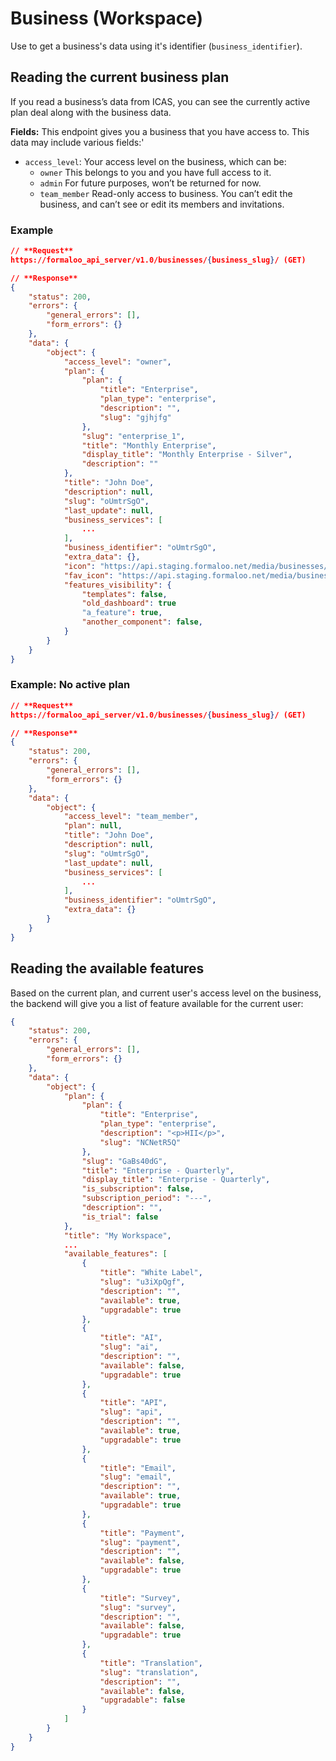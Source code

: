 # Business (Workspace)

Use to get a business's data using it's identifier (`business_identifier`).

## Reading the current business plan

If you read a business’s data from ICAS, you can see the currently active plan deal along with the business data.

**Fields:** This endpoint gives you a business that you have access to. This data may include various fields:'

- `access_level`: Your access level on the business, which can be:
  - `owner` This belongs to you and you have full access to it.
  - `admin` For future purposes, won’t be returned for now.
  - `team_member` Read-only access to business. You can’t edit the business, and can’t see or edit its members and invitations.

### Example

``` json
// **Request**
https://formaloo_api_server/v1.0/businesses/{business_slug}/ (GET)

// **Response**
{
    "status": 200,
    "errors": {
        "general_errors": [],
        "form_errors": {}
    },
    "data": {
        "object": {
            "access_level": "owner",
            "plan": {
                "plan": {
                    "title": "Enterprise",
                    "plan_type": "enterprise",
                    "description": "",
                    "slug": "gjhjfg"
                },
                "slug": "enterprise_1",
                "title": "Monthly Enterprise",
                "display_title": "Monthly Enterprise - Silver",
                "description": ""
            },
            "title": "John Doe",
            "description": null,
            "slug": "oUmtrSgO",
            "last_update": null,
            "business_services": [
                ...
            ],
            "business_identifier": "oUmtrSgO",
            "extra_data": {},
            "icon": "https://api.staging.formaloo.net/media/businesses/f2e8d86686deb47e/icons/acc127df-65d9-40ce-93b9-5a1ba4cc2a3a.jpg",
            "fav_icon": "https://api.staging.formaloo.net/media/businesses/f2e8d86686deb47e/favicons/104b0f7a-23ed-4e4e-8045-12f6100ac6a6.jpg",
            "features_visibility": {
                "templates": false,
                "old_dashboard": true
                "a_feature": true,
                "another_component": false,
            }
        }
    }
}
```

### Example: No active plan

``` json
// **Request**
https://formaloo_api_server/v1.0/businesses/{business_slug}/ (GET)

// **Response**
{
    "status": 200,
    "errors": {
        "general_errors": [],
        "form_errors": {}
    },
    "data": {
        "object": {
            "access_level": "team_member",
            "plan": null,
            "title": "John Doe",
            "description": null,
            "slug": "oUmtrSgO",
            "last_update": null,
            "business_services": [
                ...
            ],
            "business_identifier": "oUmtrSgO",
            "extra_data": {}
        }
    }
}
```

## Reading the available features

Based on the current plan, and current user's access level on the business, the backend will give you a list of feature available for the current user:

``` json
{
    "status": 200,
    "errors": {
        "general_errors": [],
        "form_errors": {}
    },
    "data": {
        "object": {
            "plan": {
                "plan": {
                    "title": "Enterprise",
                    "plan_type": "enterprise",
                    "description": "<p>HII</p>",
                    "slug": "NCNetR5Q"
                },
                "slug": "GaBs40dG",
                "title": "Enterprise - Quarterly",
                "display_title": "Enterprise - Quarterly",
                "is_subscription": false,
                "subscription_period": "---",
                "description": "",
                "is_trial": false
            },
            "title": "My Workspace",
            ...
            "available_features": [
                {
                    "title": "White Label",
                    "slug": "u3iXpQgf",
                    "description": "",
                    "available": true,
                    "upgradable": true
                },
                {
                    "title": "AI",
                    "slug": "ai",
                    "description": "",
                    "available": false,
                    "upgradable": true
                },
                {
                    "title": "API",
                    "slug": "api",
                    "description": "",
                    "available": true,
                    "upgradable": true
                },
                {
                    "title": "Email",
                    "slug": "email",
                    "description": "",
                    "available": true,
                    "upgradable": true
                },
                {
                    "title": "Payment",
                    "slug": "payment",
                    "description": "",
                    "available": false,
                    "upgradable": true
                },
                {
                    "title": "Survey",
                    "slug": "survey",
                    "description": "",
                    "available": false,
                    "upgradable": true
                },
                {
                    "title": "Translation",
                    "slug": "translation",
                    "description": "",
                    "available": false,
                    "upgradable": false
                }
            ]
        }
    }
}
```

